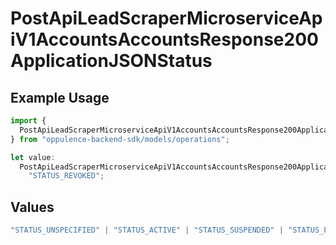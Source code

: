 # PostApiLeadScraperMicroserviceApiV1AccountsAccountsResponse200ApplicationJSONStatus

## Example Usage

```typescript
import {
  PostApiLeadScraperMicroserviceApiV1AccountsAccountsResponse200ApplicationJSONStatus,
} from "oppulence-backend-sdk/models/operations";

let value:
  PostApiLeadScraperMicroserviceApiV1AccountsAccountsResponse200ApplicationJSONStatus =
    "STATUS_REVOKED";
```

## Values

```typescript
"STATUS_UNSPECIFIED" | "STATUS_ACTIVE" | "STATUS_SUSPENDED" | "STATUS_PENDING_VERIFICATION" | "STATUS_REVOKED" | "STATUS_EXPIRED" | "STATUS_RATE_LIMITED" | "STATUS_PENDING_REVIEW" | "STATUS_DEPRECATED" | "STATUS_MAINTENANCE"
```